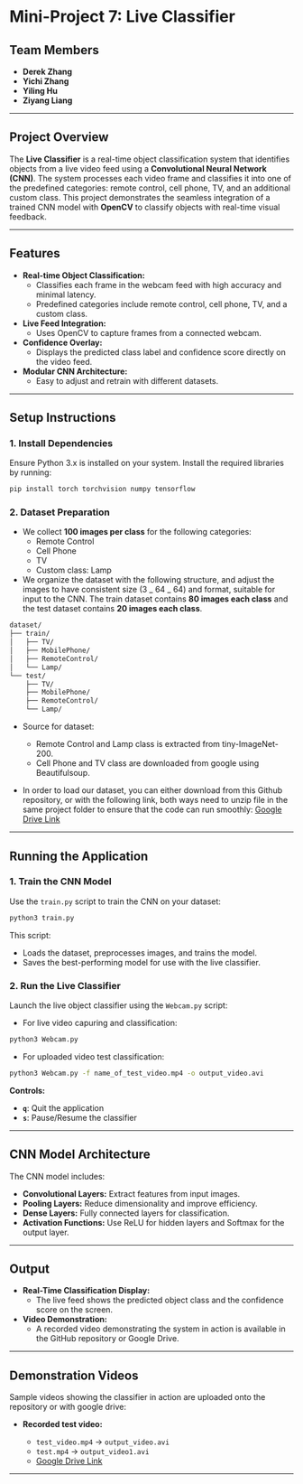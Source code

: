# Mini-Project 7: Live Classifier

## Team Members

- **Derek Zhang**
- **Yichi Zhang**
- **Yiling Hu**
- **Ziyang Liang**

---

## Project Overview

The **Live Classifier** is a real-time object classification system that identifies objects from a live video feed using a **Convolutional Neural Network (CNN)**. The system processes each video frame and classifies it into one of the predefined categories: remote control, cell phone, TV, and an additional custom class. This project demonstrates the seamless integration of a trained CNN model with **OpenCV** to classify objects with real-time visual feedback.

---

## Features

- **Real-time Object Classification:**
  - Classifies each frame in the webcam feed with high accuracy and minimal latency.
  - Predefined categories include remote control, cell phone, TV, and a custom class.
- **Live Feed Integration:**
  - Uses OpenCV to capture frames from a connected webcam.
- **Confidence Overlay:**
  - Displays the predicted class label and confidence score directly on the video feed.
- **Modular CNN Architecture:**
  - Easy to adjust and retrain with different datasets.

---

## Setup Instructions

### 1. Install Dependencies

Ensure Python 3.x is installed on your system. Install the required libraries by running:

```bash
pip install torch torchvision numpy tensorflow

```

### 2. Dataset Preparation

- We collect **100 images per class** for the following categories:
  - Remote Control
  - Cell Phone
  - TV
  - Custom class: Lamp
- We organize the dataset with the following structure, and adjust the images to have consistent size (3 _ 64 _ 64) and format, suitable for input to the CNN. The train dataset contains **80 images each class** and the test dataset contains **20 images each class**.

```bash
dataset/
├── train/
│   ├── TV/
│   ├── MobilePhone/
│   ├── RemoteControl/
│   └── Lamp/
└── test/
    ├── TV/
    ├── MobilePhone/
    ├── RemoteControl/
    └── Lamp/
```

- Source for dataset:

  - Remote Control and Lamp class is extracted from tiny-ImageNet-200.
  - Cell Phone and TV class are downloaded from google using Beautifulsoup.

- In order to load our dataset, you can either download from this Github repository, or with the following link, both ways need to unzip file in the same project folder to ensure that the code can
  run smoothly:
  [Google Drive Link](https://drive.google.com/file/d/1RsYVyk6gLYVfsw252bGxhKlMFoQ_Bc4d/view?usp=sharing)

---

## Running the Application

### 1. Train the CNN Model

Use the `train.py` script to train the CNN on your dataset:

```bash
python3 train.py

```

This script:

- Loads the dataset, preprocesses images, and trains the model.
- Saves the best-performing model for use with the live classifier.

### 2. Run the Live Classifier

Launch the live object classifier using the `Webcam.py` script:

- For live video capuring and classification:

```bash
python3 Webcam.py

```

- For uploaded video test classification:

```bash
python3 Webcam.py -f name_of_test_video.mp4 -o output_video.avi

```

**Controls:**

- **`q`**: Quit the application
- **`s`**: Pause/Resume the classifier

---

## CNN Model Architecture

The CNN model includes:

- **Convolutional Layers:** Extract features from input images.
- **Pooling Layers:** Reduce dimensionality and improve efficiency.
- **Dense Layers:** Fully connected layers for classification.
- **Activation Functions:** Use ReLU for hidden layers and Softmax for the output layer.

---

## Output

- **Real-Time Classification Display:**
  - The live feed shows the predicted object class and the confidence score on the screen.
- **Video Demonstration:**
  - A recorded video demonstrating the system in action is available in the GitHub repository or Google Drive.

---

## Demonstration Videos

Sample videos showing the classifier in action are uploaded onto the repository or with google drive:

- **Recorded test video:**

  - `test_video.mp4` → `output_video.avi`
  - `test.mp4` → `output_video1.avi`
  - [Google Drive Link](https://drive.google.com/file/d/1BlGyQMHsTVs61cnC5Zq2G5uuyOFMi2Wc/view?usp=sharing)

---
